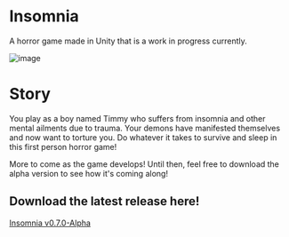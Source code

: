 # Insomnia

 A horror game made in Unity that is a work in progress currently.


 ![image](https://github.com/WoodrowCrawford/Themed-Horror-Game-Jam8-Halloween-Edition/assets/69813670/5c8e14f0-e11c-45a3-b637-0cad56bbc3f5)

 # Story
 
 You play as a boy named Timmy who suffers from insomnia and other mental ailments due to trauma. 
 Your demons have manifested themselves and now want to torture you. Do whatever it takes to survive and sleep in this first person horror game!
 
 
 More to come as the game develops! Until then, feel free to download the alpha version to see how it's coming along!
 
 ## Download the latest release here!
 [Insomnia v0.7.0-Alpha](https://github.com/WoodrowCrawford/Themed-Horror-Game-Jam8-Halloween-Edition/releases/download/v0.7.0-Alpha/Insomnia-v0.7.0-Alpha.zip)
